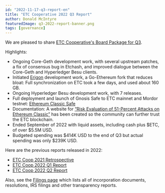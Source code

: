 ```yaml
---
id: "2022-11-17-q3-report-en"
title: "ETC Cooperative 2022 Q3 Report"
author: Donald McIntyre
featuredImage: q3-2022-report-banner.png
tags: [governance]
---
```


We are pleased to share [ETC Cooperative's Board Package for Q3](https://etccooperative.org/ETC-Coop-Q3-2022-Report.pdf).

Highlights:

 - Ongoing Core-Geth development work, with several upstream patches, a fix of consensus bug in Etchash, and improved dialogue between the Core-Geth and Hyperledger Besu clients.
 - Initiated [Erigon](https://launchpad.ethereum.org/en/erigon) development work, a Go-Ethereum fork that reduces bloat: Full synchronization on ETC took a few days, and used about 160 GB. 
 - Ongoing Hyperledger Besu development work, with 7 releases.
 - Full deployment and launch of Gnosis Safe to ETC mainnet and Mordor testnet: [Ethereum Classic Safe](https://multisig.etccooperative.org/app/welcome)
 - Documentation: A website for [“Risk Evaluation of 51-Percent Attacks on Ethereum Classic”](https://meowsbits.github.io/51-percent-docs/) has been created so the community can further trust the ETC blockchain.
 - Ended September of 2022 with liquid assets, including cash plus $ETC, of over $5.5M USD.
 - Budgeted spending was $414K USD to the end of Q3 but actual spending was only $239K USD.

Here are the previous reports released in 2022:

 - [ETC Coop 2021 Retrospective](https://etccooperative.org/ETC-Cooperative-Retrospective-2021.pdf)
 - [ETC Coop 2022 Q1 Report](https://etccooperative.org/posts/2022-08-24-q2-report.pdf)
 - [ETC Coop 2022 Q2 Report](https://etccooperative.org/ETC-Coop-Q3-2022-Report.pdf)

Also, see the [Filings page](https://etccooperative.org/filings) which lists all of incorporation documents, resolutions, IRS filings and other transparency reports.

